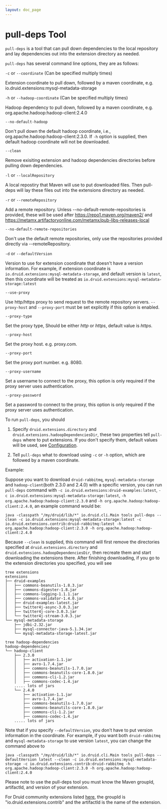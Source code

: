 ```yaml
---
layout: doc_page
---
```


# pull-deps Tool

`pull-deps` is a tool that can pull down dependencies to the local repository and lay dependencies out into the extension directory as needed.

`pull-deps` has several command line options, they are as follows:

`-c` or `--coordinate` (Can be specified multiply times)

Extension coordinate to pull down, followed by a maven coordinate, e.g. io.druid.extensions:mysql-metadata-storage

`-h` or `--hadoop-coordinate` (Can be specified multiply times)

Hadoop dependency to pull down, followed by a maven coordinate, e.g. org.apache.hadoop:hadoop-client:2.4.0

`--no-default-hadoop`

Don't pull down the default hadoop coordinate, i.e., org.apache.hadoop:hadoop-client:2.3.0. If `-h` option is supplied, then default hadoop coordinate will not be downloaded.

`--clean`
    
Remove exisiting extension and hadoop dependencies directories before pulling down dependencies.

`-l` or `--localRepository`

A local repostiry that Maven will use to put downloaded files. Then pull-deps will lay these files out into the extensions directory as needed.

`-r` or `--remoteRepository`

Add a remote repository. Unless --no-default-remote-repositories is provided, these will be used after https://repo1.maven.org/maven2/ and https://metamx.artifactoryonline.com/metamx/pub-libs-releases-local

`--no-default-remote-repositories`

Don't use the default remote repositories, only use the repositories provided directly via --remoteRepository.

`-d` or `--defaultVersion`

Version to use for extension coordinate that doesn't have a version information. For example, if extension coordinate is `io.druid.extensions:mysql-metadata-storage`, and default version is `latest`, then this coordinate will be treated as `io.druid.extensions:mysql-metadata-storage:latest`

`--use-proxy`

Use http/https proxy to send request to the remote repository servers. `--proxy-host` and `--proxy-port` must be set explicitly if this option is enabled.  

`--proxy-type`

Set the proxy type, Should be either *http* or *https*, default value is *https*.

`--proxy-host`

Set the proxy host. e.g. proxy.com.

`--proxy-port`

Set the proxy port number. e.g. 8080.

`--proxy-username`

Set a username to connect to the proxy, this option is only required if the proxy server uses authentication.

`--proxy-password`

Set a password to connect to the proxy, this option is only required if the proxy server uses authentication.

To run `pull-deps`, you should

1) Specify `druid.extensions.directory` and `druid.extensions.hadoopDependenciesDir`, these two properties tell `pull-deps` where to put extensions. If you don't specify them,  default values will be used, see [Configuration](../configuration/index.html).

2) Tell `pull-deps` what to download using `-c` or `-h` option, which are followed by a maven coordinate.

Example:

Suppose you want to download ```druid-rabbitmq```, ```mysql-metadata-storage``` and ```hadoop-client```(both 2.3.0 and 2.4.0) with a specific version, you can run `pull-deps` command with `-c io.druid.extensions:druid-examples:latest`, `-c io.druid.extensions:mysql-metadata-storage:latest`, `-h org.apache.hadoop:hadoop-client:2.3.0` and `-h org.apache.hadoop:hadoop-client:2.4.0`, an example command would be:

```
java -classpath "/my/druid/lib/*" io.druid.cli.Main tools pull-deps --clean -c io.druid.extensions:mysql-metadata-storage:latest -c io.druid.extensions.contrib:druid-rabbitmq:latest -h org.apache.hadoop:hadoop-client:2.3.0 -h org.apache.hadoop:hadoop-client:2.4.0
```

Because `--clean` is supplied, this command will first remove the directories specified at `druid.extensions.directory` and `druid.extensions.hadoopDependenciesDir`, then recreate them and start downloading the extensions there. After finishing downloading, if you go to the extension directories you specified, you will see

```
tree extensions
extensions
├── druid-examples
│   ├── commons-beanutils-1.8.3.jar
│   ├── commons-digester-1.8.jar
│   ├── commons-logging-1.1.1.jar
│   ├── commons-validator-1.4.0.jar
│   ├── druid-examples-latest.jar
│   ├── twitter4j-async-3.0.3.jar
│   ├── twitter4j-core-3.0.3.jar
│   └── twitter4j-stream-3.0.3.jar
└── mysql-metadata-storage
    ├── jdbi-2.32.jar
    ├── mysql-connector-java-5.1.34.jar
    └── mysql-metadata-storage-latest.jar
```

```
tree hadoop-dependencies
hadoop-dependencies/
└── hadoop-client
    ├── 2.3.0
    │   ├── activation-1.1.jar
    │   ├── avro-1.7.4.jar
    │   ├── commons-beanutils-1.7.0.jar
    │   ├── commons-beanutils-core-1.8.0.jar
    │   ├── commons-cli-1.2.jar
    │   ├── commons-codec-1.4.jar
    ..... lots of jars
    └── 2.4.0
        ├── activation-1.1.jar
        ├── avro-1.7.4.jar
        ├── commons-beanutils-1.7.0.jar
        ├── commons-beanutils-core-1.8.0.jar
        ├── commons-cli-1.2.jar
        ├── commons-codec-1.4.jar
    ..... lots of jars
```

Note that if you specify `--defaultVersion`, you don't have to put version information in the coordinate. For example, if you want both `druid-rabbitmq` and `mysql-metadata-storage` to use version `latest`,  you can change the command above to

```
java -classpath "/my/druid/lib/*" io.druid.cli.Main tools pull-deps --defaultVersion latest --clean -c io.druid.extensions:mysql-metadata-storage -c io.druid.extensions.contrib:druid-rabbitmq -h org.apache.hadoop:hadoop-client:2.3.0 -h org.apache.hadoop:hadoop-client:2.4.0
```

<div class="note info">
Please note to use the pull-deps tool you must know the Maven groupId, artifactId, and version of your extension.

For Druid community extensions listed <a href="../development/extensions.html">here</a>, the groupId is "io.druid.extensions.contrib" and the artifactId is the name of the extension.
</div>
